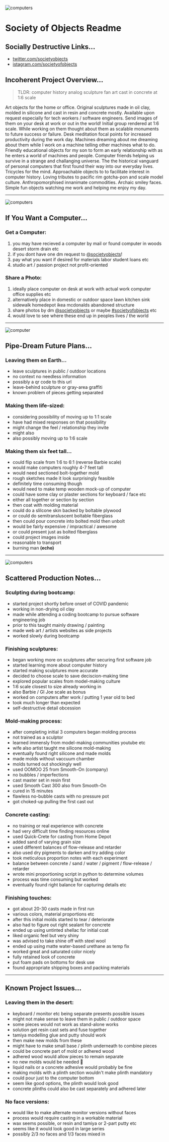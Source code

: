 ![computers](https://pbs.twimg.com/profile_banners/1442892340176187392/1632849516/1500x500)
<!-- ![computers in the grass](https://pbs.twimg.com/media/FAZMzbXVEAIBP6w?format=jpg&name=large) -->

# Society of Objects Readme

## Socially Destructive Links...
* [twitter.com/societyobjects](https://twitter.com/societyobjects)
* [istagram.com/societyofobjects](https://www.instagram.com/societyofobjects/)

## Incoherent Project Overview...

> 
> TLDR: computer history analog sculpture fan art cast in concrete at 1:6 scale<br/>
<!-- > more images: [twitter.com/societyobjects](https://twitter.com/societyobjects) -->
> 

Art objects for the home or office. Original sculptures made in oil clay, molded in silicone and cast in resin and concrete mostly. Available upon request especially for tech workers / software engineers. Send images of them on your desk at work or out in the world! Initial group rendered at 1:6 scale. While working on them thought about them as scalable monuments to future success or failure. Desk meditation focal points for increased productivity during the work day. Machines dreaming about me dreaming about them while I work on a machine telling other machines what to do. Friendly educational objects for my son to form an early relationship with as he enters a world of machines and people. Computer friends helping us survive in a strange and challanging universe. The the historical vanguard of personal computers that first found their way into our everyday lives. Tricycles for the mind. Approachable objects to to facilitate interest in computer history. Loving tributes to pacific rim gotcha-pon and scale model culture. Anthropomorphised innanimate commodities. Archaic smiley faces. Simple fun objects watching me work and helping me enjoy my day.



<!-- ### Unordered General Notes:

* hand made art objects for the home or office
* scalable monuments to success and failure
* needlessly accurate historical reproductions
* 6:1 scale mock-ups for 1:6 inverse scale
* commodifying machines dominating contemporary existence
* pacific rim gotcha-pon collectible culture
* archaic smile indicating life in death or death in life
* projecting emotions on inanimate objects
* exploring objects 
 -->
---

![computers](https://pbs.twimg.com/media/FAZMzbXVEAIBP6w?format=jpg&name=360x360)


## If You Want a Computer...

### Get a Computer:
1) you may have recieved a computer by mail or found computer in woods desert storm drain etc
3) if you dont have one dm request to [@societyobjects](https://twitter.com/societyobjects)!
4) pay what you want if desired for materials labor student loans etc
5) studio art / passion project not profit-oriented

### Share a Photo:
1) ideally place computer on desk at work with actual work computer office supplies etc
2) alternatively place in domestic or outdoor space lawn kitchen sink sidewalk homedepot ikea mcdonalds abandoned structure
3) share photos by dm [@societyobjects](https://twitter.com/societyobjects) or maybe [#societyofobjects](https://twitter.com/search?q=%23societyofobjects&src=typed_query) etc
4) would love to see where these end up in peoples lives / the world

---

![computer](https://pbs.twimg.com/media/FAZWEOoVcAA9baV?format=jpg&name=360x360)

## Pipe-Dream Future Plans...

### Leaving them on Earth...
* leave sculptures in public / outdoor locations
* no context no needless information
* possibly a qr code to this url
* leave-behind sculpture or gray-area graffiti
* known problem of pieces getting separated

### Making them life-sized:
* considering possibility of moving up to 1:1 scale
* have had mixed responses on that possibility
* might change the feel / relationship they invite
* might also 
* also possibly moving up to 1:6 scale 

### Making them six feet tall...
* could flip scale from 1:6 to 6:1 (reverse Barbie scale)
* would make computers roughly 4-7 feet tall
* would need sectioned bolt-together mold
* rough sketches made it look surprisingly feasible
* definitely time consuming though
* would need to make temp wooden mock-up of computer
* could have some clay or plaster sections for keyboard / face etc
* either all together or section by section
* then coat with molding material
* could do a slilcone skin backed by boltable plywood
* or could do semitransluscent boltable fiberglass
* then could pour concrete into bolted mold then unbolt
* would be fairly expensive / impractical / awesome
* or could present just as bolted fiberglass
* could project images inside
* reasonable to transport
* burning man **(echo)**

---

![computers](https://pbs.twimg.com/media/FAbhLIAUcAEs4Fw?format=jpg&name=360x360)

## Scattered Production Notes...

### Sculpting during bootcamp:
* started project shortly before onset of COVID pandemic
* working in non-drying oil clay
* made while attending a coding bootcamp to pursue software engineering job
* prior to this taught mainly drawing / painting
* made web art / artists websites as side projects
* worked slowly during bootcamp

### Finishing sculptures:
* began working more on sculptures after securing first software job
* started learning more about computer history
* started making sculptures more accurate
* decided to choose scale to save deciscion-making time
* explored popular scales from model-making culture
* 1:6 scale closest to size already working in
* also Barbie / GI Joe scale as bonus
* worked on computers after work / putting 1 year old to bed
* took much longer than expected
* self-destructive detail obcession

### Mold-making process:
* after completing initial 3 computers began molding process
* not trained as a sculptor
* learned immensly from model-making communities youtube etc
* wife also artist taught me silicone mold-making
* eventually found right silicone and made molds
* made molds without vaccuum chamber
* molds turned out shockingly well
* used OOMOO 25 from Smooth-On (company)
* no bubbles / imperfections
* cast master set in resin first
* used Smooth Cast 300 also from Smooth-On
* cured in 15 minutes
* flawless no-bubble casts with no pressure pot
* got choked-up pulling the first cast out

### Concrete casting:
* no training or real experience with concrete
* had very difficult time finding resources online
* used Quick-Crete for casting from Home Depot
* added sand of varying grain size
* used different balances of flow-release and retarder
* also used dry pigments to darken and try adding color
* took meticulous proportion notes with each experiment
* balance between concrete / sand / water / pigment / flow-release / retarder
* wrote mini proportioning script in python to determine volumes
* process was time consuming but worked
* eventually found right balance for capturing details etc

### Finishing touches:
* got about 20-30 casts made in first run
* various colors, material proportions etc
* after this initial molds started to tear / deteriorate
* also had to figure out right sealant for concrete
* ended up using untinted shellac for initial coat
* liked organic feel but very shiny
* was advised to take shine off with steel wool
* ended up using matte water-based urethane as temp fix
* worked great and saturated color nicely
* fully retained look of concrete
* put foam pads on bottoms for desk use
* found appropriate shipping boxes and packing materials

---

## Known Project Issues...

### Leaving them in the desert:
* keyboard / monitor etc being separate presents possible issues
* might not make sense to leave them in public / outdoor space
* some pieces would not work as stand-alone works
* solution get resin cast sets and fuse together
* tamiya modelling glue and putty should work
* then make new molds from these
* might have to make small base / plinth underneath to combine pieces
* could be concrete part of mold or adhered wood
* adhered wood would allow pieces to remain separate
* no new molds would be needed 🤔
* liquid nails or a concrete adhesive would probably be fine
* making molds with a plinth section wouldn't make plinth mandatory
* could pour just to the computer bottom
* seem like good options, the plinth would look good
* concrete plinths could also be cast separately and adhered later

### No face versions:
* would like to make alternate monitor versions without faces
* process would require casting in a workable material
* wax seems possible, or resin and tamiya or 2-part putty etc
* seems like it would look good in large series
* possibly 2/3 no faces and 1/3 faces mixed in



